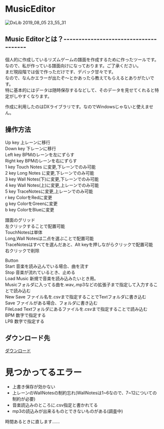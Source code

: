 # MusicEditor
![DxLib 2019_08_05 23_55_31](https://user-images.githubusercontent.com/28126083/62473908-b6daee00-b7dc-11e9-8bcd-14084261d470.png)


## Music Editorとは？--------------------------------------

個人的に作成しているリズムゲームの譜面を作成するために作ったツールです。  
なので、私が作っている譜面向けになっております。ご了承ください。  
まだ現段階では仮で作っただけです、デバック甘々です。  
なので、なんかエラーが出たぞ～とかあったら教えてもらえるとありがたいです。  
特に基本的にはデータは随時保存するなどして、そのデータを見せてくれると特定がしやすくなります。  

作成に利用したのはDXライブラリです。なのでWindowsじゃないと使えません。

## 操作方法
Up key    上レーンに移行  
Down key  下レーンに移行  
Left key  BPMのレーンを左にずらす  
Right key BPMのレーンを右にずらす  
1 key     Touch Notes に変更,下レーンでのみ可能  
2 key     Long Notes に変更,下レーンでのみ可能  
3 key     Wall Notes(下)に変更,下レーンでのみ可能  
4 key     Wall Notes(上)に変更,上レーンでのみ可能  
5 key     TraceNotesに変更,上レーンでのみ可能  
r key     ColorをRedに変更  
g key     ColorをGreenに変更  
b key     ColorをBlueに変更  

譜面のグリッド   
左クリックすることで配置可能  
TouchNotesは単体  
Long,Wall Notesは二点を選ぶことで配置可能  
TraceNotesはすべてを選んだあと、Alt keyを押しながらクリックで配置可能  
右クリックで削除  

Button  
Start 音楽を読み込んでいる場合、曲を流す  
Stop 音楽が流れているとき、止める  
Load Music 新規で音楽を読み込みたいとき用。  
Musicフォルダに入ってる曲を.wav,.mp3などの拡張子まで指定して入力することで読み込む  
New Save ファイル名を.csvまで指定することでTextフォルダに書き込む  
Save ファイルがある場合、フォルダに書き込む  
FileLoad Textフォルダにあるファイルを.csvまで指定することで読み込む  
BPM 数字で指定する  
LPB 数字で指定する  

## ダウンロード先
[ダウンロード](https://www.amazon.co.jp/clouddrive/share/8N4jsZmzANleWi5zMhZIC67xdmSGF1PCLENhRt4J54M)

# 見つかってるエラー
* 上書き保存が効かない
* 上レーンのWallNotesの制約忘れ(WallNotesは1\~6なので、7\~12についての制約が必要)
* 音楽読込みのところに.csv指定と書かれてる
* mp3の読込みが出来るものとできないものがある(調査中)

時間あるときに直します......
